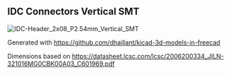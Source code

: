 ## IDC Connectors Vertical SMT

![IDC-Header_2x08_P2.54mm_Vertical_SMT](https://github.com/dhaillant/kicad-3dmodels/raw/master/Connector_IDC/IDC-Header_2x08_P2.54mm_Vertical_SMT.png)


Generated with https://github.com/dhaillant/kicad-3d-models-in-freecad

Dimensions based on https://datasheet.lcsc.com/lcsc/2006200334_JILN-321016MG0CBK00A03_C601969.pdf
